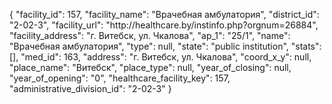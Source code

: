 {
    "facility_id": 157,
    "facility_name": "Врачебная амбулатория",
    "district_id": "2-02-3",
    "facility_url": "http:\/\/healthcare.by\/instinfo.php?orgnum=26884",
    "facility_address": "г. Витебск, ул. Чкалова",
    "ap_1": "25\/1",
    "name": "Врачебная амбулатория",
    "type": null,
    "state": "public institution",
    "stats": [],
    "med_id": 163,
    "address": "г. Витебск, ул. Чкалова",
    "coord_x_y": null,
    "place_name": "Витебск",
    "place_type": null,
    "year_of_closing": null,
    "year_of_opening": "0",
    "healthcare_facility_key": 157,
    "administrative_division_id": "2-02-3"
}